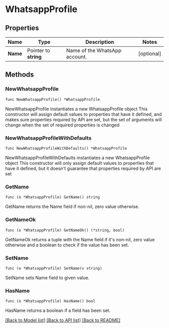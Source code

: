# WhatsappProfile

## Properties

Name | Type | Description | Notes
------------ | ------------- | ------------- | -------------
**Name** | Pointer to **string** | Name of the WhatsApp account. | [optional] 

## Methods

### NewWhatsappProfile

`func NewWhatsappProfile() *WhatsappProfile`

NewWhatsappProfile instantiates a new WhatsappProfile object
This constructor will assign default values to properties that have it defined,
and makes sure properties required by API are set, but the set of arguments
will change when the set of required properties is changed

### NewWhatsappProfileWithDefaults

`func NewWhatsappProfileWithDefaults() *WhatsappProfile`

NewWhatsappProfileWithDefaults instantiates a new WhatsappProfile object
This constructor will only assign default values to properties that have it defined,
but it doesn't guarantee that properties required by API are set

### GetName

`func (o *WhatsappProfile) GetName() string`

GetName returns the Name field if non-nil, zero value otherwise.

### GetNameOk

`func (o *WhatsappProfile) GetNameOk() (*string, bool)`

GetNameOk returns a tuple with the Name field if it's non-nil, zero value otherwise
and a boolean to check if the value has been set.

### SetName

`func (o *WhatsappProfile) SetName(v string)`

SetName sets Name field to given value.

### HasName

`func (o *WhatsappProfile) HasName() bool`

HasName returns a boolean if a field has been set.


[[Back to Model list]](../README.md#documentation-for-models) [[Back to API list]](../README.md#documentation-for-api-endpoints) [[Back to README]](../README.md)

